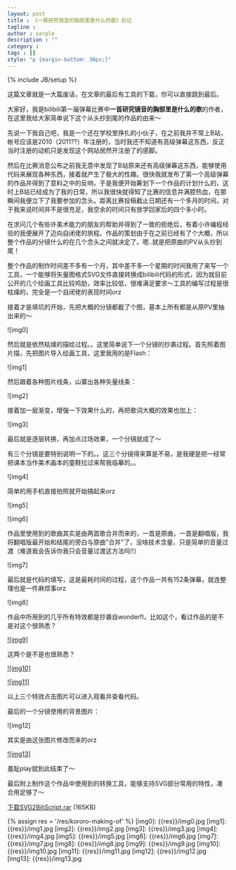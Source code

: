```yaml
---
layout: post
title : 《一首研究镜音的胸部里是什么的歌》后记
tagline : 
author : xarple
description : ""
category : 
tags : []
style: "p {margin-bottom: 30px;}"
---
```

{% include JB/setup %}

这篇文章就是一大篇废话，在文章的最后有工具的下载，你可以直接跳到最后。

大家好，我是bilibili第一届弹幕比赛中**一首研究镜音的胸部里是什么的歌**的作者，在这里我给大家简单说下这个从头抄到尾的作品的由来～

先说一下我自己吧，我是一个还在学校里挣扎的小伙子，在之前我并不常上B站，帐号应该是2010（2011??）年注册的，当时我还不知道有高级弹幕这东西，反正当时注册的动机只是发现这个网站居然开注册了的感脚。

然后在比赛消息公布之前我无意中发现了B站原来还有高级弹幕这东西，能够使用代码来展现各种东西，接着就产生了极大的性趣。很快我就发布了第一个高级弹幕的作品并得到了意料之中的反响，于是我便开始筹划下一个作品的计划什么的，这时上B站已经成为了我的日常，所以我很快就得知了比赛的信息并满腔热血，在那瞬间我便立下了我要参加的念头。距离比赛投稿截止日期还有一个多月的时间，对于我来说时间并不是很充足，我空余的时间只有放学回家后的四个多小时。

在求问几个有些许美术能力的朋友的帮助并得到了一致的拒绝后，有着小许编程经验的我便展开了迈向自闭佬的旅程。作品的策划由于在之前已经有了个大概，所以整个作品的分镜什么的在几个念头之间就决定了。嗯..就是把原曲的PV从头抄到尾！

整个作品的制作时间差不多有一个月，其中差不多一个星期的时间我用了来写一个工具，一个能够将矢量图格式SVG文件直接转换成bilibili代码的形式，因为就目前公开的几个绘画工具比较鸡肋，效率比较低，很难满足要求～工具的编写过程是很枯燥的，完全是一个自闭佬的表现时间orz

接着才是填坑的开始，先把大概的分镜都截了个图，基本上所有都是从原PV里抽出来的～

<!-- break -->

![img0]

然后就是依然枯燥的描绘过程。。这里简单说下一个分镜的抄袭过程。首先照着图片描，先把图片导入绘画工具，这里我用的是Flash：

![img1]

然后跟着各种图片线条，山寨出各种矢量线条：

![img2]

接着加一层渐变，增强一下效果什么的，再把歌词大概的效果也加上：

![img3]

最后就是逐层转换，再加点过场效果，一个分镜就成了～

有三个分镜是要特别说明一下的。。这三个分镜得来算是不易，是我硬是把一经常把课本当作美术画本的童鞋拉过来帮我临摹的。。

![img4]

简单的用手机直接拍照就开始搞起来orz

![img5]

![img6]

作品里使用到的歌曲其实是由两首歌合并而来的，一首是原曲，一首是翻唱版，我将翻唱版最开始和结尾的旁白与原曲"合并"了，没啥技术含量，只是简单的音量过渡（难道我会告诉你我只会音量过渡这方法吗!!）

![img7]

最后就是代码的填写，这是最耗时间的过程，这个作品一共有152条弹幕，就连整理也是一件麻烦事orz

![img8]

作品中所用到的几乎所有特效都是抄袭自wonderfl，比如这个，看过作品的是不是对这个很熟悉？

[![img9]](http://wonderfl.net/c/4Wy6)

这两个是不是也很熟悉？

[![img10]](http://wonderfl.net/c/4gvL)

[![img11]](http://wonderfl.net/c/7prR)

以上三个特效点击图片可以进入观看并查看代码。

最后的一个分镜使用的背景图片：

![img12]

其实是由这张图片修改而来的orz

[![img13]](http://penguinfrontier.deviantart.com/art/Kokoro-285343699)

羞耻play就到此结束了～

最后附上制作这个作品中使用到的转换工具，能够支持SVG部分常用的特性，凑合用足够了～

[下载SVG2BiliScript.rar](/res/kororo-making-of/SVG2BiliScript.rar) (165KB)

{% assign res = '/res/kororo-making-of' %}
[img0]: {{res}}/img0.jpg
[img1]: {{res}}/img1.jpg
[img2]: {{res}}/img2.jpg
[img3]: {{res}}/img3.jpg
[img4]: {{res}}/img4.jpg
[img5]: {{res}}/img5.jpg
[img6]: {{res}}/img6.jpg
[img7]: {{res}}/img7.jpg
[img8]: {{res}}/img8.jpg
[img9]: {{res}}/img9.jpg
[img10]: {{res}}/img10.jpg
[img11]: {{res}}/img11.jpg
[img12]: {{res}}/img12.jpg
[img13]: {{res}}/img13.jpg
